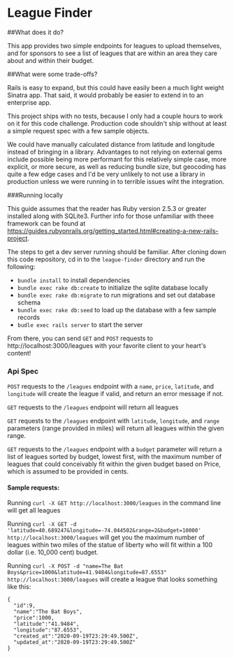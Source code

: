 # League Finder

##What does it do?

This app provides two simple endpoints for leagues to upload themselves, and for sponsors to see a list of leagues that are within an area they care about and within their budget.

##What were some trade-offs?

Rails is easy to expand, but this could have easily been a much light weight Sinatra app. That said, it would probably be easier to extend in to an enterprise app.

This project ships with no tests, because I only had a couple hours to work on it for this code challenge.  Production code shouldn't ship without at least a simple request spec with a few sample objects.

We could have manually calculated distance from latitude and longitude instead of bringing in a library.  Advantages to not relying on external gems include possible being more performant for this relatively simple case, more explicit, or more secure, as well as reducing bundle size, but geocoding has quite a few edge cases and I'd be very unlikely to not use a library in production unless we were running in to terrible issues wiht the integration.

###Running locally

This guide assumes that the reader has Ruby version 2.5.3 or greater installed along with SQLite3.  Further info for those unfamiliar with theee framework can be found at https://guides.rubyonrails.org/getting_started.html#creating-a-new-rails-project. 

The steps to get a dev server running should be familiar.  After cloning down this code repository, cd in to the `league-finder` directory and run the following:
* `bundle install` to install dependencies
* `bundle exec rake db:create` to initialize the sqlite database locally
* `bundle exec rake db:migrate` to run migrations and set out database schema
* `bundle exec rake db:seed` to load up the database with a few sample records
* `budle exec rails server` to start the server

From there, you can send `GET` and `POST` requests to http://localhost:3000/leagues with your favorite client to your heart's content!

### Api Spec 
 `POST` requests to the `/leagues` endpoint with a `name`, `price`, `latitude`, and `longitude` will create the league if valid, and return an error message if not.  
 
 `GET` requests to the `/leagues` endpoint will return all leagues
 
 `GET` requests to the `/leagues` endpoint with `latitude`, `longitude`, and `range` parameters (range provided in miles) will return all leagues within the given range.
 
 `GET` requests to the `/leagues` endpoint with a `budget` parameter will return a list of leagues sorted by budget, lowest first, with the maximum number of leagues that could conceivably fit within the given budget based on Price, which is assumed to be provided in cents.
 
#### Sample requests:
 
 Running `curl -X GET http://localhost:3000/leagues` in the command line will get all leagues
 
  Running `curl -X GET -d 'latitude=40.689247&longitude=-74.044502&range=2&budget=10000' http://localhost:3000/leagues` will get you the maximum number of leagues within two miles of the statue of liberty who will fit within a 100 dollar (i.e. 10_000 cent) budget.
  
  Running `curl -X POST -d "name=The Bat Boys&price=1000&latitude=41.9484&longitude=87.6553" http://localhost:3000/leagues` will create a league that looks something like this:
  
  ```
  {
    "id":9,
    "name":"The Bat Boys",
    "price":1000,
    "latitude":"41.9484",
    "longitude":"87.6553",
    "created_at":"2020-09-19T23:29:49.500Z",
    "updated_at":"2020-09-19T23:29:49.500Z"
}
```
  


